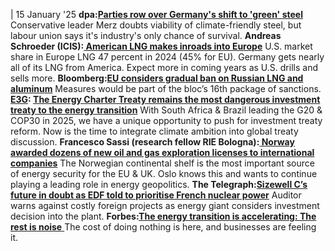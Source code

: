 | 15 January '25
**dpa:[Parties row over Germany's shift to 'green' steel](https://www.yahoo.com/news/parties-row-over-germanys-shift-140520436.html?guccounter=1)**
Conservative leader Merz doubts viability of climate-friendly steel, but labour union says it's industry's only chance of survival.
**Andreas Schroeder (ICIS):[ American LNG makes inroads into Europe](https://x.com/A_Schroeder1985/status/1879193714331131935)**
U.S. market share in Europe LNG 47 percent in 2024 (45% for EU). Germany gets nearly all of its LNG from America. Expect more in coming years as U.S. drills and sells more.
**Bloomberg:[EU considers gradual ban on Russian LNG and aluminum](https://www.bloomberg.com/news/articles/2025-01-14/eu-considers-gradual-ban-on-russian-lng-and-aluminum?sref=peEFYOHm)**
Measures would be part of the bloc’s 16th package of sanctions. 
**[E3G](https://www.cleanenergywire.org/experts/e3g-third-generation-environmentalism): [The Energy Charter Treaty remains the most dangerous investment treaty to the energy transition](https://www.e3g.org/news/the-energy-charter-treaty-remains-the-most-dangerous-to-the-energy-transition/)**
With South Africa & Brazil leading the G20 & COP30 in 2025, we have a unique opportunity to push for investment treaty reform. Now is the time to integrate climate ambition into global treaty discussion. 
**Francesco Sassi (research fellow RIE Bologna):[ Norway awarded dozens of new oil and gas exploration licenses to international companies](https://x.com/Frank_Stones/status/1879474005327163773)**
The Norwegian continental shelf is the most important source of energy security for the EU & UK. Oslo knows this and wants to continue playing a leading role in energy geopolitics.
**The Telegraph:[Sizewell C’s future in doubt as EDF told to prioritise French nuclear power](https://www.telegraph.co.uk/business/2025/01/14/sizewell-c-future-doubt-edf-told-prioritise-french-nuclear/)**
Auditor warns against costly foreign projects as energy giant considers investment decision into the plant.
**Forbes:**[**The energy transition is accelerating: The rest is noise** ](https://www.forbes.com/sites/mariamendiluce/2025/01/14/the-energy-transition-is-accelerating-the-rest-is-noise/)
The cost of doing nothing is here, and businesses are feeling it.